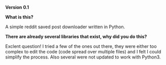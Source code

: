 **Version 0.1**



**What is this?**

A simple reddit saved post downloader written in Python.



**There are already several libraries that exist, why did you do this?**

Exclent question! I tried a few of the ones out there, they were either too complex to edit the code (code spread over multiple files) and I felt I could simplify the process. Also several were not updated to work with  Python3.